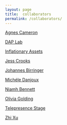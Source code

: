 ```yaml
---
layout: page
title:  collaborators
permalink: /collaborators/
---
```


[Agnes Cameron][agnes_cameron] 

[DAP Lab][dap]

[Inflationary Assets][inflationary]

[Jess Crooks][jess]

[Johannes Birringer][johan]

[Michéle Danjoux][michele]

[Niamh Bennett][niamh]

[Olivia Golding][olivia]

[Telepresence Stage][telepresencestage]

[Zhi Xu][zhi]

[johan]: https://en.wikipedia.org/wiki/Johannes_Birringer
[inflationary]: https://inflationaryassets.com/
[agnes_cameron]: https://agnescameron.info/
[dap]: https://dap-lab.brunel.ac.uk/
[zhi]: https://zhixu.org/
[michele]: https://performingdresslab.com/team-member/michele-danjoux/
[telepresencestage]: https://www.telepresencestage.org
[jess]: https://vimeo.com/jesscrooksfilm
[niamh]: https://www.instagram.com/niamhdidwhat/
[olivia]: https://vimeo.com/258986529
